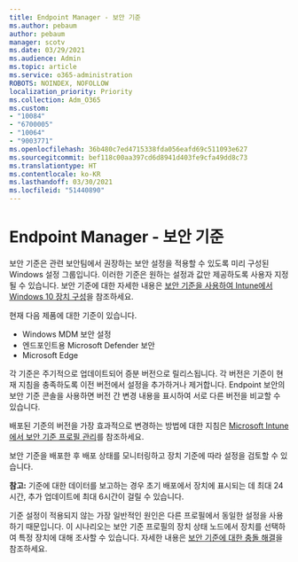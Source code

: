 ```yaml
---
title: Endpoint Manager - 보안 기준
ms.author: pebaum
author: pebaum
manager: scotv
ms.date: 03/29/2021
ms.audience: Admin
ms.topic: article
ms.service: o365-administration
ROBOTS: NOINDEX, NOFOLLOW
localization_priority: Priority
ms.collection: Adm_O365
ms.custom:
- "10084"
- "6700005"
- "10064"
- "9003771"
ms.openlocfilehash: 36b480c7ed4715338fda056eafd69c511093e627
ms.sourcegitcommit: bef118c00aa397cd6d8941d403fe9cfa49dd8c73
ms.translationtype: HT
ms.contentlocale: ko-KR
ms.lasthandoff: 03/30/2021
ms.locfileid: "51440890"
---
```

# <a name="endpoint-manager---security-baselines"></a>Endpoint Manager - 보안 기준

보안 기준은 관련 보안팀에서 권장하는 보안 설정을 적용할 수 있도록 미리 구성된 Windows 설정 그룹입니다. 이러한 기준은 원하는 설정과 값만 제공하도록 사용자 지정될 수 있습니다. 보안 기준에 대한 자세한 내용은 [보안 기준을 사용하여 Intune에서 Windows 10 장치 구성](https://docs.microsoft.com/mem/intune/protect/security-baselines)을 참조하세요.

현재 다음 제품에 대한 기준이 있습니다.

- Windows MDM 보안 설정
- 엔드포인트용 Microsoft Defender  보안
- Microsoft Edge

각 기준은 주기적으로 업데이트되어 증분 버전으로 릴리스됩니다. 각 버전은 기준이 현재 지침을 충족하도록 이전 버전에서 설정을 추가하거나 제거합니다. Endpoint 보안의 보안 기준 콘솔을 사용하면 버전 간 변경 내용을 표시하여 서로 다른 버전을 비교할 수 있습니다.

배포된 기준의 버전을 가장 효과적으로 변경하는 방법에 대한 지침은 [Microsoft Intune에서 보안 기준 프로필 관리](https://docs.microsoft.com/mem/intune/protect/security-baselines-configure)를 참조하세요.

보안 기준을 배포한 후 배포 상태를 모니터링하고 장치 기준에 따라 설정을 검토할 수 있습니다.

**참고:** 기준에 대한 데이터를 보고하는 경우 초기 배포에서 장치에 표시되는 데 최대 24시간, 추가 업데이트에 최대 6시간이 걸릴 수 있습니다. 

기준 설정이 적용되지 않는 가장 일반적인 원인은 다른 프로필에서 동일한 설정을 사용하기 때문입니다. 이 시나리오는 보안 기준 프로필의 장치 상태 노드에서 장치를 선택하여 특정 장치에 대해 조사할 수 있습니다. 자세한 내용은 [보안 기준에 대한 충돌 해결](https://docs.microsoft.com/mem/intune/protect/security-baselines-monitor#resolve-conflicts-for-security-baselines)을 참조하세요.